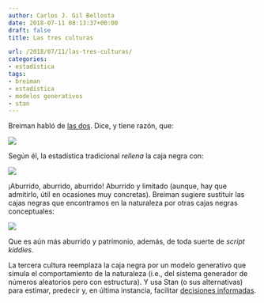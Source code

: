 ```yaml
---
author: Carlos J. Gil Bellosta
date: 2018-07-11 08:13:37+00:00
draft: false
title: Las tres culturas

url: /2018/07/11/las-tres-culturas/
categories:
- estadística
tags:
- breiman
- estadística
- modelos generativos
- stan
---
```


Breiman habló de [las dos](https://www.datanalytics.com/2016/11/07/las-dos-culturas-con-comentarios-de-2016/). Dice, y tiene razón, que:

![](/wp-uploads/2018/07/breiman_nature.png#center)

Según él, la estadística tradicional _rellena_ la caja negra con:

![](/wp-uploads/2018/07/breiman_statistics.png#center)

¡Aburrido, aburrido, aburrido! Aburrido y limitado (aunque, hay que admitirlo, útil en ocasiones muy concretas). Breiman sugiere sustituir las cajas negras que encontramos en la naturaleza por otras cajas negras conceptuales:

![](/wp-uploads/2018/07/breiman_ml.png#center)

Que es aún más aburrido y patrimonio, además, de toda suerte de _script kiddies_.

La tercera cultura reemplaza la caja negra por un modelo generativo que simula el comportamiento de la naturaleza (i.e., del sistema generador de números aleatorios pero con estructura). Y usa Stan (o sus alternativas) para estimar, predecir y, en última instancia, facilitar [decisiones informadas](https://www.datanalytics.com/2018/05/22/existira-algun-caso-de-uso-de-la-estadistica-que-no-sea-materia-prima-para-la-toma-de-decisiones-informadas/).

